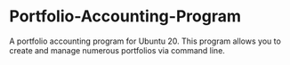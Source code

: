 # Portfolio-Accounting-Program
A portfolio accounting program for Ubuntu 20. This program allows you to create and manage numerous portfolios via command line.
